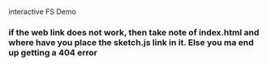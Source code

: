 
interactive FS Demo
### if the web link does not work, then take note of index.html and where have you place the sketch.js link in it. Else you ma end up getting a 404 error
